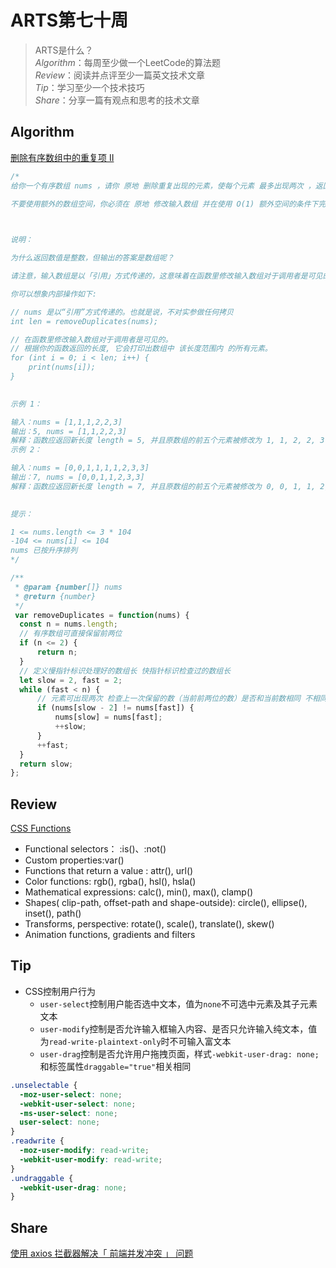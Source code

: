 # ARTS第七十周

> ARTS是什么？  
  *Algorithm*：每周至少做一个LeetCode的算法题  
  *Review*：阅读并点评至少一篇英文技术文章  
  *Tip*：学习至少一个技术技巧  
  *Share*：分享一篇有观点和思考的技术文章  

## Algorithm

[删除有序数组中的重复项 II](https://leetcode-cn.com/problems/remove-duplicates-from-sorted-array-ii/)

```js
/* 
给你一个有序数组 nums ，请你 原地 删除重复出现的元素，使每个元素 最多出现两次 ，返回删除后数组的新长度。

不要使用额外的数组空间，你必须在 原地 修改输入数组 并在使用 O(1) 额外空间的条件下完成。

 

说明：

为什么返回数值是整数，但输出的答案是数组呢？

请注意，输入数组是以「引用」方式传递的，这意味着在函数里修改输入数组对于调用者是可见的。

你可以想象内部操作如下:

// nums 是以“引用”方式传递的。也就是说，不对实参做任何拷贝
int len = removeDuplicates(nums);

// 在函数里修改输入数组对于调用者是可见的。
// 根据你的函数返回的长度, 它会打印出数组中 该长度范围内 的所有元素。
for (int i = 0; i < len; i++) {
    print(nums[i]);
}
 

示例 1：

输入：nums = [1,1,1,2,2,3]
输出：5, nums = [1,1,2,2,3]
解释：函数应返回新长度 length = 5, 并且原数组的前五个元素被修改为 1, 1, 2, 2, 3 。 不需要考虑数组中超出新长度后面的元素。
示例 2：

输入：nums = [0,0,1,1,1,1,2,3,3]
输出：7, nums = [0,0,1,1,2,3,3]
解释：函数应返回新长度 length = 7, 并且原数组的前五个元素被修改为 0, 0, 1, 1, 2, 3, 3 。 不需要考虑数组中超出新长度后面的元素。
 

提示：

1 <= nums.length <= 3 * 104
-104 <= nums[i] <= 104
nums 已按升序排列
*/

/**
 * @param {number[]} nums
 * @return {number}
 */
 var removeDuplicates = function(nums) {
  const n = nums.length;
  // 有序数组可直接保留前两位
  if (n <= 2) {
      return n;
  }
  // 定义慢指针标识处理好的数组长 快指针标识检查过的数组长
  let slow = 2, fast = 2;
  while (fast < n) {
      // 元素可出现两次 检查上一次保留的数（当前前两位的数）是否和当前数相同 不相同则保留
      if (nums[slow - 2] != nums[fast]) {
          nums[slow] = nums[fast];
          ++slow;
      }
      ++fast;
  }
  return slow;
};
```

## Review

[CSS Functions](https://web.dev/learn/css/functions/)
  - Functional selectors： :is()、:not()
  - Custom properties:var()
  - Functions that return a value : attr(), url()
  - Color functions: rgb(),  rgba(), hsl(), hsla()
  - Mathematical expressions: calc(), min(), max(), clamp()
  - Shapes( clip-path, offset-path and shape-outside): circle(), ellipse(), inset(), path()
  - Transforms, perspective: rotate(), scale(), translate(), skew()
  - Animation functions, gradients and filters


## Tip

- CSS控制用户行为
  - `user-select`控制用户能否选中文本，值为`none`不可选中元素及其子元素文本
  - `user-modify`控制是否允许输入框输入内容、是否只允许输入纯文本，值为`read-write-plaintext-only`时不可输入富文本
  - `user-drag`控制是否允许用户拖拽页面，样式`-webkit-user-drag: none;`和标签属性`draggable="true"`相关相同


```css
.unselectable {
  -moz-user-select: none;
  -webkit-user-select: none;
  -ms-user-select: none;
  user-select: none;
}
.readwrite {
  -moz-user-modify: read-write;
  -webkit-user-modify: read-write;
}
.undraggable {
  -webkit-user-drag: none;
}
```

## Share

[使用 axios 拦截器解决「 前端并发冲突 」 问题](https://mp.weixin.qq.com/s/ehNvVfey1zqG6L4WY0GHRQ)
